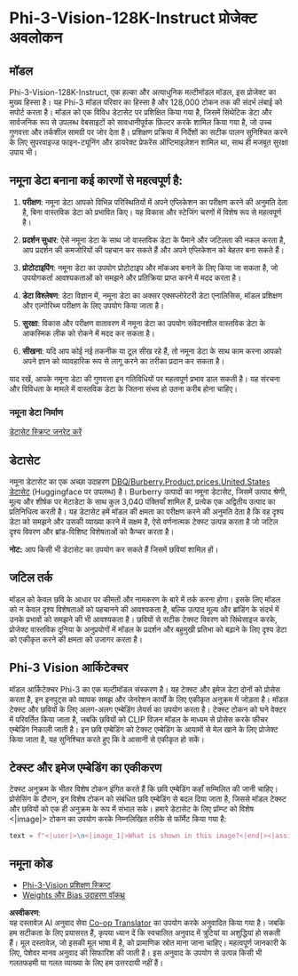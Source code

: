 <!--
CO_OP_TRANSLATOR_METADATA:
{
  "original_hash": "74689a2b87f747d751edfec988ccb7fd",
  "translation_date": "2025-04-04T19:01:53+00:00",
  "source_file": "md\\03.FineTuning\\FineTuning_Phi-3-visionWandB.md",
  "language_code": "hi"
}
-->
# Phi-3-Vision-128K-Instruct प्रोजेक्ट अवलोकन

## मॉडल

Phi-3-Vision-128K-Instruct, एक हल्का और अत्याधुनिक मल्टीमॉडल मॉडल, इस प्रोजेक्ट का मुख्य हिस्सा है। यह Phi-3 मॉडल परिवार का हिस्सा है और 128,000 टोकन तक की संदर्भ लंबाई को सपोर्ट करता है। मॉडल को एक विविध डेटासेट पर प्रशिक्षित किया गया है, जिसमें सिंथेटिक डेटा और सार्वजनिक रूप से उपलब्ध वेबसाइटों को सावधानीपूर्वक फ़िल्टर करके शामिल किया गया है, जो उच्च गुणवत्ता और तर्कशील सामग्री पर जोर देता है। प्रशिक्षण प्रक्रिया में निर्देशों का सटीक पालन सुनिश्चित करने के लिए सुपरवाइज्ड फाइन-ट्यूनिंग और डायरेक्ट प्रेफरेंस ऑप्टिमाइज़ेशन शामिल था, साथ ही मजबूत सुरक्षा उपाय भी।

## नमूना डेटा बनाना कई कारणों से महत्वपूर्ण है:

1. **परीक्षण**: नमूना डेटा आपको विभिन्न परिस्थितियों में अपने एप्लिकेशन का परीक्षण करने की अनुमति देता है, बिना वास्तविक डेटा को प्रभावित किए। यह विकास और स्टेजिंग चरणों में विशेष रूप से महत्वपूर्ण है।

2. **प्रदर्शन सुधार**: ऐसे नमूना डेटा के साथ जो वास्तविक डेटा के पैमाने और जटिलता की नकल करता है, आप प्रदर्शन की कमजोरियों की पहचान कर सकते हैं और अपने एप्लिकेशन को बेहतर बना सकते हैं।

3. **प्रोटोटाइपिंग**: नमूना डेटा का उपयोग प्रोटोटाइप और मॉकअप बनाने के लिए किया जा सकता है, जो उपयोगकर्ता आवश्यकताओं को समझने और प्रतिक्रिया प्राप्त करने में मदद करता है।

4. **डेटा विश्लेषण**: डेटा विज्ञान में, नमूना डेटा का अक्सर एक्सप्लोरेटरी डेटा एनालिसिस, मॉडल प्रशिक्षण और एल्गोरिथ्म परीक्षण के लिए उपयोग किया जाता है।

5. **सुरक्षा**: विकास और परीक्षण वातावरण में नमूना डेटा का उपयोग संवेदनशील वास्तविक डेटा के आकस्मिक लीक को रोकने में मदद कर सकता है।

6. **सीखना**: यदि आप कोई नई तकनीक या टूल सीख रहे हैं, तो नमूना डेटा के साथ काम करना आपको अपने ज्ञान को व्यावहारिक रूप से लागू करने का तरीका प्रदान कर सकता है।

याद रखें, आपके नमूना डेटा की गुणवत्ता इन गतिविधियों पर महत्वपूर्ण प्रभाव डाल सकती है। यह संरचना और विविधता के मामले में वास्तविक डेटा के जितना संभव हो उतना करीब होना चाहिए।

### नमूना डेटा निर्माण
[डेटासेट स्क्रिप्ट जनरेट करें](./CreatingSampleData.md)

## डेटासेट

नमूना डेटासेट का एक अच्छा उदाहरण [DBQ/Burberry.Product.prices.United.States डेटासेट](https://huggingface.co/datasets/DBQ/Burberry.Product.prices.United.States) (Huggingface पर उपलब्ध) है। 
Burberry उत्पादों का नमूना डेटासेट, जिसमें उत्पाद श्रेणी, मूल्य और शीर्षक पर मेटाडेटा के साथ कुल 3,040 पंक्तियाँ शामिल हैं, प्रत्येक एक अद्वितीय उत्पाद का प्रतिनिधित्व करती है। यह डेटासेट हमें मॉडल की क्षमता का परीक्षण करने की अनुमति देता है कि वह दृश्य डेटा को समझने और उसकी व्याख्या करने में सक्षम है, ऐसे वर्णनात्मक टेक्स्ट उत्पन्न करता है जो जटिल दृश्य विवरण और ब्रांड-विशिष्ट विशेषताओं को कैप्चर करता है।

**नोट:** आप किसी भी डेटासेट का उपयोग कर सकते हैं जिसमें छवियां शामिल हों।

## जटिल तर्क

मॉडल को केवल छवि के आधार पर कीमतों और नामकरण के बारे में तर्क करना होगा। इसके लिए मॉडल को न केवल दृश्य विशेषताओं को पहचानने की आवश्यकता है, बल्कि उत्पाद मूल्य और ब्रांडिंग के संदर्भ में उनके प्रभावों को समझने की भी आवश्यकता है। छवियों से सटीक टेक्स्ट विवरण को सिंथेसाइज करके, प्रोजेक्ट वास्तविक दुनिया के अनुप्रयोगों में मॉडल के प्रदर्शन और बहुमुखी प्रतिभा को बढ़ाने के लिए दृश्य डेटा को एकीकृत करने की क्षमता को उजागर करता है।

## Phi-3 Vision आर्किटेक्चर

मॉडल आर्किटेक्चर Phi-3 का एक मल्टीमॉडल संस्करण है। यह टेक्स्ट और इमेज डेटा दोनों को प्रोसेस करता है, इन इनपुट्स को व्यापक समझ और जेनरेशन कार्यों के लिए एकीकृत अनुक्रम में जोड़ता है। मॉडल टेक्स्ट और छवियों के लिए अलग-अलग एम्बेडिंग लेयर्स का उपयोग करता है। टेक्स्ट टोकन को घने वेक्टर में परिवर्तित किया जाता है, जबकि छवियों को CLIP विज़न मॉडल के माध्यम से प्रोसेस करके फीचर एम्बेडिंग निकाली जाती है। इन छवि एम्बेडिंग को टेक्स्ट एम्बेडिंग के आयामों से मेल खाने के लिए प्रोजेक्ट किया जाता है, यह सुनिश्चित करते हुए कि वे आसानी से एकीकृत हो सकें।

## टेक्स्ट और इमेज एम्बेडिंग का एकीकरण

टेक्स्ट अनुक्रम के भीतर विशेष टोकन इंगित करते हैं कि छवि एम्बेडिंग कहाँ सम्मिलित की जानी चाहिए। प्रोसेसिंग के दौरान, इन विशेष टोकन को संबंधित छवि एम्बेडिंग से बदल दिया जाता है, जिससे मॉडल टेक्स्ट और छवियों को एक ही अनुक्रम के रूप में संभाल सके। हमारे डेटासेट के लिए प्रॉम्प्ट को विशेष <|image|> टोकन का उपयोग करके निम्नलिखित तरीके से फॉर्मेट किया गया है:

```python
text = f"<|user|>\n<|image_1|>What is shown in this image?<|end|><|assistant|>\nProduct: {row['title']}, Category: {row['category3_code']}, Full Price: {row['full_price']}<|end|>"
```

## नमूना कोड
- [Phi-3-Vision प्रशिक्षण स्क्रिप्ट](../../../../code/03.Finetuning/Phi-3-vision-Trainingscript.py)
- [Weights और Bias उदाहरण वॉकथ्रू](https://wandb.ai/byyoung3/mlnews3/reports/How-to-fine-tune-Phi-3-vision-on-a-custom-dataset--Vmlldzo4MTEzMTg3)

**अस्वीकरण**:  
यह दस्तावेज़ AI अनुवाद सेवा [Co-op Translator](https://github.com/Azure/co-op-translator) का उपयोग करके अनुवादित किया गया है। जबकि हम सटीकता के लिए प्रयासरत हैं, कृपया ध्यान दें कि स्वचालित अनुवाद में त्रुटियां या अशुद्धियां हो सकती हैं। मूल दस्तावेज़, जो इसकी मूल भाषा में है, को प्रामाणिक स्रोत माना जाना चाहिए। महत्वपूर्ण जानकारी के लिए, पेशेवर मानव अनुवाद की सिफारिश की जाती है। इस अनुवाद के उपयोग से उत्पन्न किसी भी गलतफहमी या गलत व्याख्या के लिए हम उत्तरदायी नहीं हैं।